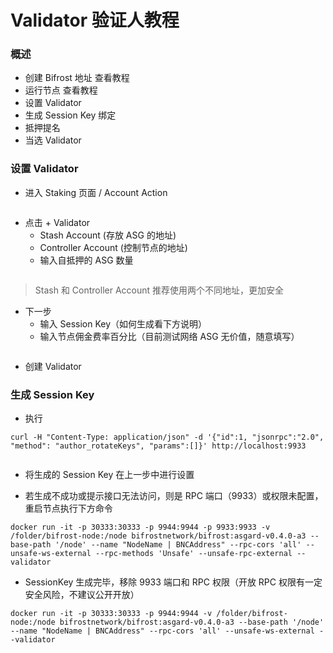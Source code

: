 # Validator 验证人教程
### 概述
- 创建 Bifrost 地址 查看教程
- 运行节点 查看教程
- 设置 Validator
- 生成 Session Key 绑定
- 抵押提名
- 当选 Validator

### 设置 Validator
- 进入 Staking 页面 / Account Action

<img :src="$withBase('/zh/validator-tutorial/validator_1.png')" alt="" width="70%" />

- 点击 + Validator
    - Stash Account (存放 ASG 的地址)
    - Controller Account (控制节点的地址)
    - 输入自抵押的 ASG 数量

<img :src="$withBase('/zh/validator-tutorial/validator_2.png')" alt="" width="70%" />

> Stash 和 Controller Account 推荐使用两个不同地址，更加安全
- 下一步
    - 输入 Session Key（如何生成看下方说明）
    - 输入节点佣金费率百分比（目前测试网络 ASG 无价值，随意填写）

<img :src="$withBase('/zh/validator-tutorial/validator_3.png')" alt="" width="70%" />

- 创建 Validator

### 生成 Session Key
- 执行
```
curl -H "Content-Type: application/json" -d '{"id":1, "jsonrpc":"2.0", "method": "author_rotateKeys", "params":[]}' http://localhost:9933
```

<img :src="$withBase('/zh/validator-tutorial/session_key.png')" alt="" width="70%" />

- 将生成的 Session Key 在上一步中进行设置

- 若生成不成功或提示接口无法访问，则是 RPC 端口（9933）或权限未配置，重启节点执行下方命令
```
docker run -it -p 30333:30333 -p 9944:9944 -p 9933:9933 -v /folder/bifrost-node:/node bifrostnetwork/bifrost:asgard-v0.4.0-a3 --base-path '/node' --name "NodeName | BNCAddress" --rpc-cors 'all' --unsafe-ws-external --rpc-methods 'Unsafe' --unsafe-rpc-external --validator
```

- SessionKey 生成完毕，移除 9933 端口和 RPC 权限（开放 RPC 权限有一定安全风险，不建议公开开放）
```
docker run -it -p 30333:30333 -p 9944:9944 -v /folder/bifrost-node:/node bifrostnetwork/bifrost:asgard-v0.4.0-a3 --base-path '/node' --name "NodeName | BNCAddress" --rpc-cors 'all' --unsafe-ws-external --validator
```

